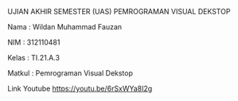  UJIAN AKHIR SEMESTER (UAS) PEMROGRAMAN VISUAL DEKSTOP

Nama   : Wildan Muhammad Fauzan

NIM    : 312110481

Kelas  : TI.21.A.3

Matkul : Pemrograman Visual Dekstop

Link Youtube https://youtu.be/6rSxWYa8I2g


